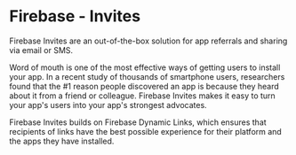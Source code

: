 Firebase - Invites
==========================

Firebase Invites are an out-of-the-box solution for app referrals and sharing via email or SMS.

Word of mouth is one of the most effective ways of getting users to install your app. In a recent study of thousands of smartphone users, researchers found that the #1 reason people discovered an app is because they heard about it from a friend or colleague. Firebase Invites makes it easy to turn your app's users into your app's strongest advocates.

Firebase Invites builds on Firebase Dynamic Links, which ensures that recipients of links have the best possible experience for their platform and the apps they have installed.